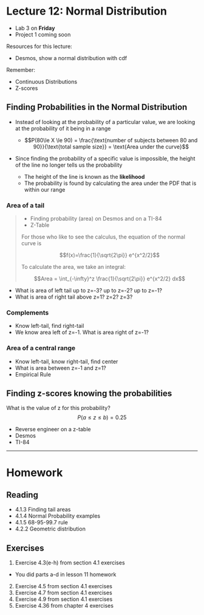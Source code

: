 # Lecture 12: Normal Distribution
* Lab 3 on __Friday__
* Project 1 coming soon

Resources for this lecture:
* Desmos, show a normal distribution with cdf

Remember:
* Continuous Distributions
* Z-scores

## Finding Probabilities in the Normal Distribution
* Instead of looking at the probability of a particular value, we are looking at the probability of it being in a range
  * $$P(80\le X \le 90) = \frac{\text{number of subjects between 80 and 90}}{\text{total sample size}} = \text{Area under the curve}$$

* Since finding the probability of a specific value is impossible, the height of the line no longer tells us the probability
  * The height of the line is known as the __likelihood__
  * The probability is found by calculating the area under the PDF that is within our range

### Area of a tail
> * Finding probability (area) on Desmos and on a TI-84
> * Z-Table
>
> For those who like to see the calculus, the equation of the normal curve is
>
> $$f(x)=\frac{1}{\sqrt{2\pi}} e^{x^2/2}$$
>
> To calculate the area, we take an integral:
>
> $$Area = \int_{-\infty}^z \frac{1}{\sqrt{2\pi}} e^{x^2/2} dx$$

* What is area of left tail up to z=-3? up to z=-2? up to z=-1?
* What is area of right tail above z=1? z=2? z=3?

### Complements
* Know left-tail, find right-tail
* We know area left of z=-1. What is area right of z=-1?

### Area of a central range
* Know left-tail, know right-tail, find center
* What is area between z=-1 and z=1?
* Empirical Rule

## Finding z-scores knowing the probabilities
What is the value of z for this probability?
$$P(a\le z \le b) = 0.25$$
* Reverse engineer on a z-table
* Desmos
* TI-84

-----
# Homework
## Reading
* 4.1.3 Finding tail areas
* 4.1.4 Normal Probability examples
* 4.1.5 68-95-99.7 rule
* 4.2.2 Geometric distribution

## Exercises
1. Exercise 4.3(e-h) from section 4.1 exercises
  * You did parts a-d in lesson 11 homework
2. Exercise 4.5 from section 4.1 exercises
3. Exercise 4.7 from section 4.1 exercises
4. Exercise 4.9 from section 4.1 exercises
5. Exercise 4.36 from chapter 4 exercises